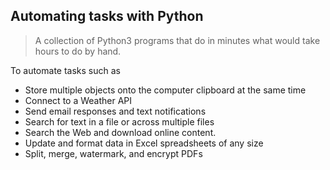 ## Automating tasks with Python

> A collection of Python3 programs that do in minutes what would take hours to do by hand.

To automate tasks such as

* Store multiple objects onto the computer clipboard at the same time
* Connect to a Weather API 
* Send email responses and text notifications
* Search for text in a file or across multiple files
* Search the Web and download online content.
* Update and format data in Excel spreadsheets of any size
* Split, merge, watermark, and encrypt PDFs
